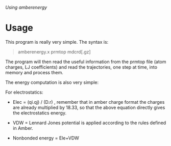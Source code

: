 _Using amberenergy_

# Usage #

This program is really very simple. The syntax is:
> amberenergy.x prmtop mdcrd[.gz]

The program will then read the useful information from the prmtop file (atom charges, LJ coefficients) and read the trajectories, one step at time, into memory and process them.

The energy computation is also very simple:

For electrostatics:

  * Elec = (qi.qj) / (D.r) , remember that in amber charge format the charges are already multiplied by 18.33, so that the above equation directly gives the electrostatics energy.

  * VDW = Lennard Jones potential is applied according to the rules defined in Amber.

  * Nonbonded energy = Ele+VDW